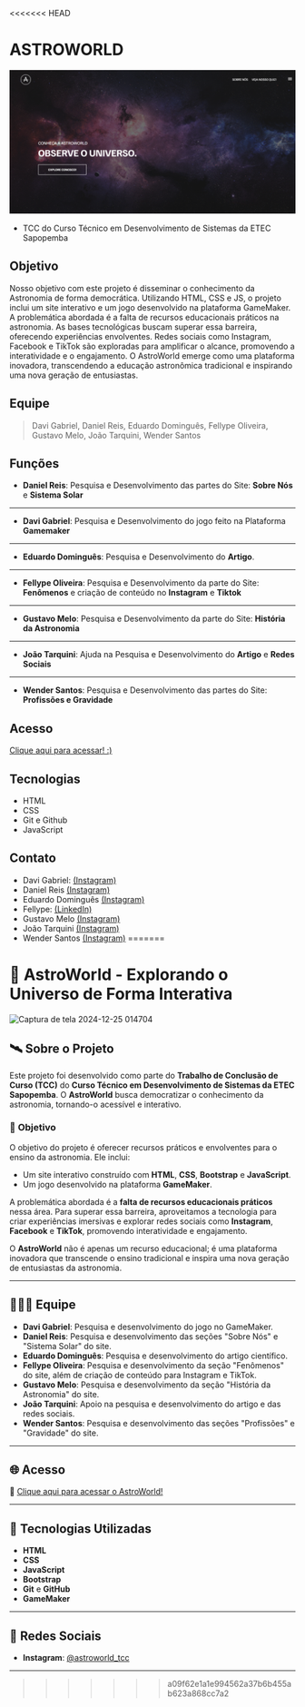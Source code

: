 <<<<<<< HEAD
# ASTROWORLD  

 ![preview](.github/preview.png)
 
 - TCC do Curso Técnico em Desenvolvimento de Sistemas da ETEC Sapopemba


 ## Objetivo
Nosso objetivo com este projeto é disseminar o conhecimento da Astronomia de forma democrática. Utilizando HTML, CSS e JS, o projeto 
inclui um site interativo e um jogo desenvolvido na plataforma GameMaker. A problemática abordada é a falta de recursos 
educacionais práticos na astronomia. 
As bases tecnológicas buscam superar essa 
barreira, oferecendo experiências envolventes. Redes sociais como Instagram, 
Facebook e TikTok são exploradas para amplificar o alcance, promovendo a 
interatividade e o engajamento. O AstroWorld emerge como uma plataforma 
inovadora, transcendendo a educação astronômica tradicional e inspirando uma nova 
geração de entusiastas.

## Equipe
> Davi Gabriel,
Daniel Reis,
Eduardo Dominguês,
Fellype Oliveira,
Gustavo Melo,
João Tarquini,
Wender Santos

## Funções
- **Daniel Reis**: Pesquisa e Desenvolvimento das partes do Site: **Sobre Nós** e **Sistema Solar**
-----
- **Davi Gabriel**: Pesquisa e Desenvolvimento do jogo feito na Plataforma **Gamemaker**
-----
- **Eduardo Dominguês**: Pesquisa e Desenvolvimento do **Artigo**.
---
- **Fellype Oliveira**: Pesquisa e Desenvolvimento da parte do Site: **Fenômenos** e criação de conteúdo no **Instagram** e **Tiktok**
---
- **Gustavo Melo**: Pesquisa e Desenvolvimento da parte do Site: **História da Astronomia**
------
- **João Tarquini**: Ajuda na Pesquisa e Desenvolvimento do **Artigo** e **Redes Sociais**
------
- **Wender Santos**: Pesquisa e Desenvolvimento das partes do Site: **Profissões e Gravidade**


## Acesso
[Clique aqui para acessar! :)](https://astroworld-tcc.vercel.app/)

## Tecnologias

- HTML
- CSS
- Git e Github
- JavaScript

## Contato
- Davi Gabriel:
[(Instagram)](https://www.instagram.com/gabrieldavi___/)
- Daniel Reis
[(Instagram)](https://www.instagram.com/_daaniel.xz/)
- Eduardo Dominguês
[(Instagram)](https://www.instagram.com/d.ominguesedu/)
- Fellype:
[(LinkedIn)](https://www.linkedin.com/in/fellype-oliveira-920699230/)
- Gustavo Melo
[(Instagram)](https://www.instagram.com/gustavofmelo_/)
- João Tarquini
[(Instagram)](https://www.instagram.com/j_tarquini08/)
- Wender Santos
[(Instagram)](https://www.instagram.com/wender1903/)
=======
# 🌌 AstroWorld - Explorando o Universo de Forma Interativa

![Captura de tela 2024-12-25 014704](https://github.com/user-attachments/assets/12c12087-f95a-45a1-b911-3b52c86575cc)


## 🛰️ **Sobre o Projeto**

Este projeto foi desenvolvido como parte do **Trabalho de Conclusão de Curso (TCC)** do **Curso Técnico em Desenvolvimento de Sistemas da ETEC Sapopemba**. O **AstroWorld** busca democratizar o conhecimento da astronomia, tornando-o acessível e interativo. 

### 🎯 **Objetivo**

O objetivo do projeto é oferecer recursos práticos e envolventes para o ensino da astronomia. Ele inclui:

- Um site interativo construído com **HTML**, **CSS**, **Bootstrap** e **JavaScript**.
- Um jogo desenvolvido na plataforma **GameMaker**.

A problemática abordada é a **falta de recursos educacionais práticos** nessa área. Para superar essa barreira, aproveitamos a tecnologia para criar experiências imersivas e explorar redes sociais como **Instagram**, **Facebook** e **TikTok**, promovendo interatividade e engajamento.

O **AstroWorld** não é apenas um recurso educacional; é uma plataforma inovadora que transcende o ensino tradicional e inspira uma nova geração de entusiastas da astronomia.

---

## 🧑‍🤝‍🧑 **Equipe**

- **Davi Gabriel**: Pesquisa e desenvolvimento do jogo no GameMaker.
- **Daniel Reis**: Pesquisa e desenvolvimento das seções "Sobre Nós" e "Sistema Solar" do site.
- **Eduardo Dominguês**: Pesquisa e desenvolvimento do artigo científico.
- **Fellype Oliveira**: Pesquisa e desenvolvimento da seção "Fenômenos" do site, além de criação de conteúdo para Instagram e TikTok.
- **Gustavo Melo**: Pesquisa e desenvolvimento da seção "História da Astronomia" do site.
- **João Tarquini**: Apoio na pesquisa e desenvolvimento do artigo e das redes sociais.
- **Wender Santos**: Pesquisa e desenvolvimento das seções "Profissões" e "Gravidade" do site.

---

## 🌐 **Acesso**

🔗 [Clique aqui para acessar o AstroWorld!](https://astroworld-tcc.vercel.app/)

---

## 🚀 **Tecnologias Utilizadas**

- **HTML**  
- **CSS**  
- **JavaScript**
- **Bootstrap** 
- **Git** e **GitHub**  
- **GameMaker**  

---

## 📱 **Redes Sociais**

- **Instagram**: [@astroworld_tcc](https://www.instagram.com/astroworld_tcc/)

---

>>>>>>> a09f62e1a1e994562a37b6b455ab623a868cc7a2
